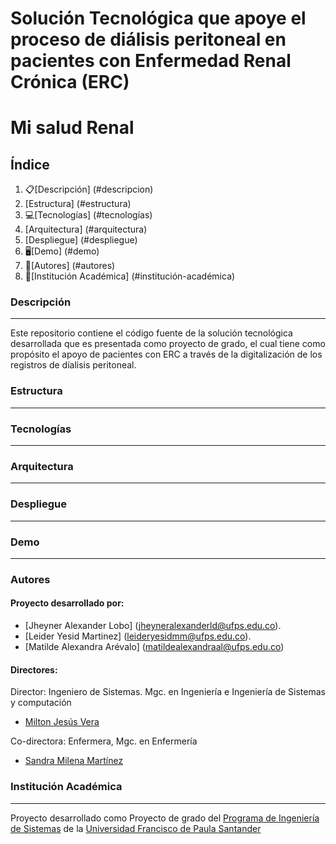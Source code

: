 <p align="center">
  <h1>Solución Tecnológica que apoye el proceso de diálisis peritoneal en pacientes con Enfermedad Renal Crónica (ERC)</h1>
</p>
<p align="center">
  <h1>Mi salud Renal</h1>
</p>

## Índice
1. 📋[Descripción] (#descripcion)
2. [Estructura] (#estructura)
3. 💻[Tecnologías] (#tecnologías)
4. [Arquitectura] (#arquitectura)
5. [Despliegue] (#despliegue)
6. 🖥[Demo] (#demo)
7. 👫[Autores] (#autores)
8. 🏫[Institución Académica] (#institución-académica)

### Descripción
___
Este repositorio contiene el código fuente de la solución tecnológica desarrollada que es presentada como proyecto de grado, el cual tiene como propósito el apoyo de pacientes con ERC a través de la digitalización de los registros de díalisis peritoneal.

### Estructura
___

### Tecnologías
___

### Arquitectura
___

### Despliegue
___

### Demo
___

### Autores
#### Proyecto desarrollado por:

- [Jheyner Alexander Lobo] (<jheyneralexanderld@ufps.edu.co>).
- [Leider Yesid Martinez] (<leideryesidmm@ufps.edu.co>).
- [Matilde Alexandra Arévalo] (<matildealexandraal@ufps.edu.co>)

#### Directores:
Director: Ingeniero de Sistemas. Mgc. en Ingeniería e Ingeniería de Sistemas y computación
- [Milton Jesús Vera ](<miltonjesusvc@ufps.edu.co>)
  
Co-directora: Enfermera, Mgc. en Enfermería
- [Sandra Milena Martínez](<sandramilenamr@ufps.edu.co>)


### Institución Académica
___
Proyecto desarrollado como Proyecto de grado del  [Programa de Ingeniería de Sistemas] de la [Universidad Francisco de Paula Santander]

   [Programa de Ingeniería de Sistemas]:<https://ingsistemas.cloud.ufps.edu.co/>
   [Universidad Francisco de Paula Santander]:<https://ww2.ufps.edu.co/>
